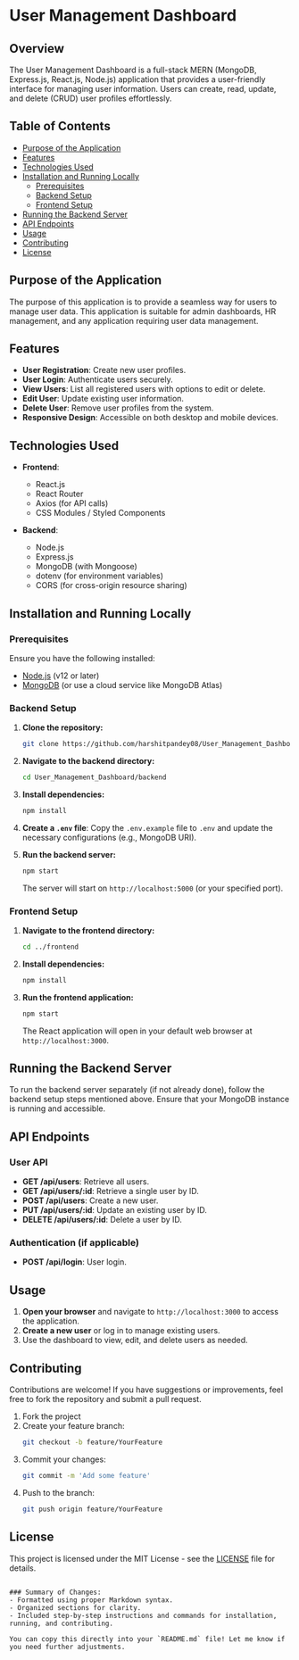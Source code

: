 # User Management Dashboard

## Overview

The User Management Dashboard is a full-stack MERN (MongoDB, Express.js, React.js, Node.js) application that provides a user-friendly interface for managing user information. Users can create, read, update, and delete (CRUD) user profiles effortlessly.

## Table of Contents

- [Purpose of the Application](#purpose-of-the-application)
- [Features](#features)
- [Technologies Used](#technologies-used)
- [Installation and Running Locally](#installation-and-running-locally)
  - [Prerequisites](#prerequisites)
  - [Backend Setup](#backend-setup)
  - [Frontend Setup](#frontend-setup)
- [Running the Backend Server](#running-the-backend-server)
- [API Endpoints](#api-endpoints)
- [Usage](#usage)
- [Contributing](#contributing)
- [License](#license)

## Purpose of the Application

The purpose of this application is to provide a seamless way for users to manage user data. This application is suitable for admin dashboards, HR management, and any application requiring user data management.

## Features

- **User Registration**: Create new user profiles.
- **User Login**: Authenticate users securely.
- **View Users**: List all registered users with options to edit or delete.
- **Edit User**: Update existing user information.
- **Delete User**: Remove user profiles from the system.
- **Responsive Design**: Accessible on both desktop and mobile devices.

## Technologies Used

- **Frontend**: 
  - React.js
  - React Router
  - Axios (for API calls)
  - CSS Modules / Styled Components

- **Backend**:
  - Node.js
  - Express.js
  - MongoDB (with Mongoose)
  - dotenv (for environment variables)
  - CORS (for cross-origin resource sharing)

## Installation and Running Locally

### Prerequisites

Ensure you have the following installed:

- [Node.js](https://nodejs.org/en/) (v12 or later)
- [MongoDB](https://www.mongodb.com/try/download/community) (or use a cloud service like MongoDB Atlas)

### Backend Setup

1. **Clone the repository:**
   ```bash
   git clone https://github.com/harshitpandey08/User_Management_Dashboard.git
   ```

2. **Navigate to the backend directory:**
   ```bash
   cd User_Management_Dashboard/backend
   ```

3. **Install dependencies:**
   ```bash
   npm install
   ```

4. **Create a `.env` file**: Copy the `.env.example` file to `.env` and update the necessary configurations (e.g., MongoDB URI).

5. **Run the backend server:**
   ```bash
   npm start
   ```
   The server will start on `http://localhost:5000` (or your specified port).

### Frontend Setup

1. **Navigate to the frontend directory:**
   ```bash
   cd ../frontend
   ```

2. **Install dependencies:**
   ```bash
   npm install
   ```

3. **Run the frontend application:**
   ```bash
   npm start
   ```
   The React application will open in your default web browser at `http://localhost:3000`.

## Running the Backend Server

To run the backend server separately (if not already done), follow the backend setup steps mentioned above. Ensure that your MongoDB instance is running and accessible.

## API Endpoints

### User API

- **GET /api/users**: Retrieve all users.
- **GET /api/users/:id**: Retrieve a single user by ID.
- **POST /api/users**: Create a new user.
- **PUT /api/users/:id**: Update an existing user by ID.
- **DELETE /api/users/:id**: Delete a user by ID.

### Authentication (if applicable)

- **POST /api/login**: User login.

## Usage

1. **Open your browser** and navigate to `http://localhost:3000` to access the application.
2. **Create a new user** or log in to manage existing users.
3. Use the dashboard to view, edit, and delete users as needed.

## Contributing

Contributions are welcome! If you have suggestions or improvements, feel free to fork the repository and submit a pull request.

1. Fork the project
2. Create your feature branch: 
   ```bash
   git checkout -b feature/YourFeature
   ```
3. Commit your changes: 
   ```bash
   git commit -m 'Add some feature'
   ```
4. Push to the branch: 
   ```bash
   git push origin feature/YourFeature
   ```

## License

This project is licensed under the MIT License - see the [LICENSE](LICENSE) file for details.
```

### Summary of Changes:
- Formatted using proper Markdown syntax.
- Organized sections for clarity.
- Included step-by-step instructions and commands for installation, running, and contributing.

You can copy this directly into your `README.md` file! Let me know if you need further adjustments.

